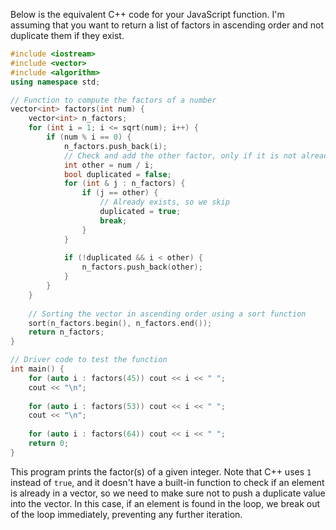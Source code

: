  Below is the equivalent C++ code for your JavaScript function. I'm assuming that you want to return a list of factors in ascending order and not duplicate them if they exist.

```cpp
#include <iostream>
#include <vector>
#include <algorithm>
using namespace std;

// Function to compute the factors of a number
vector<int> factors(int num) {
    vector<int> n_factors;
    for (int i = 1; i <= sqrt(num); i++) {
        if (num % i == 0) {
            n_factors.push_back(i);
            // Check and add the other factor, only if it is not already in the list and is smaller than current number
            int other = num / i;
            bool duplicated = false;
            for (int & j : n_factors) {
                if (j == other) { 
                    // Already exists, so we skip
                    duplicated = true;
                    break;
                }
            }
            
            if (!duplicated && i < other) {
                n_factors.push_back(other);
            }
        }
    }
    
    // Sorting the vector in ascending order using a sort function
    sort(n_factors.begin(), n_factors.end()); 
    return n_factors;
}

// Driver code to test the function
int main() {
    for (auto i : factors(45)) cout << i << " ";
    cout << "\n";
    
    for (auto i : factors(53)) cout << i << " ";
    cout << "\n";
    
    for (auto i : factors(64)) cout << i << " ";
    return 0;
}
```

This program prints the factor(s) of a given integer. Note that C++ uses `1` instead of `true`, and it doesn't have a built-in function to check if an element is already in a vector, so we need to make sure not to push a duplicate value into the vector. In this case, if an element is found in the loop, we break out of the loop immediately, preventing any further iteration.
